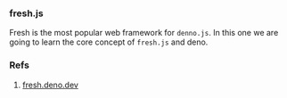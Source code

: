 ### fresh.js

Fresh is the most popular web framework for `denno.js`. In this one we are going to learn the core concept of `fresh.js` and deno.

### Refs

1. [fresh.deno.dev](https://fresh.deno.dev/)
